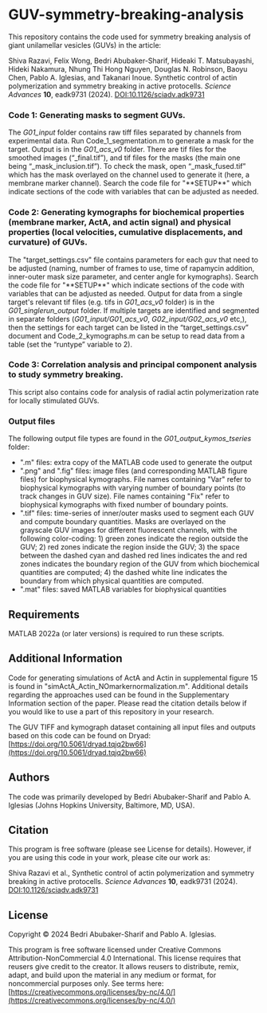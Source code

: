 # GUV-symmetry-breaking-analysis
This repository contains the code used for symmetry breaking analysis of giant unilamellar vesicles (GUVs) in the article: 

Shiva Razavi, Felix Wong, Bedri Abubaker-Sharif, Hideaki T. Matsubayashi, Hideki Nakamura, Nhung Thi Hong Nguyen, Douglas N. Robinson, Baoyu Chen, Pablo A. Iglesias, and Takanari Inoue. Synthetic control of actin polymerization and symmetry breaking in active protocells. _Science Advances_ **10**, eadk9731 (2024). [DOI:10.1126/sciadv.adk9731](https://doi.org/10.1126/sciadv.adk9731)

### Code 1: Generating masks to segment GUVs. 
The _G01_input_ folder contains raw tiff files separated by channels from experimental data. Run Code_1_segmentation.m to generate a mask for the target. Output is in the _G01_acs_v0_ folder. There are tif files for the smoothed images (“_final.tif”), and tif files for the masks (the main one being “_mask_inclusion.tif”). To check the mask, open “_mask_fused.tif” which has the mask overlayed on the channel used to generate it (here, a membrane marker channel). Search the code file for "\*\*SETUP\*\*" which indicate sections of the code with variables that can be adjusted as needed. 

### Code 2: Generating kymographs for biochemical properties (membrane  marker, ActA, and actin signal) and physical properties (local velocities, cumulative displacements, and curvature) of GUVs. 
The "target_settings.csv" file contains parameters for each guv that need to be adjusted (naming, number of frames to use, time of rapamycin addition, inner-outer mask size parameter, and center angle for kymographs). Search the code file for "\*\*SETUP\*\*" which indicate sections of the code with variables that can be adjusted as needed. Output for data from a single target's relevant tif files (e.g. tifs in _G01_acs_v0_ folder) is in the _G01_singlerun_output_ folder. If multiple targets are identified and segmented in separate folders (_G01_input/G01_acs_v0_, _G02_input/G02_acs_v0_ etc,), then the settings for each target can be listed in the “target_settings.csv” document and Code_2_kymographs.m can be setup to read data from a table (set the “runtype” variable to 2).  

### Code 3: Correlation analysis and principal component analysis to study symmetry breaking. 
This script also contains code for analysis of radial actin polymerization rate for locally stimulated GUVs. 

### Output files
The following output file types are found in the _G01_output_kymos_tseries_ folder: 

- ".m" files: extra copy of the MATLAB code used to generate the output
- ".png" and ".fig" files: image files (and corresponding MATLAB figure files) for biophysical kymographs. File names containing "Var" refer to biophysical kymographs with varying number of boundary points (to track changes in GUV size). File names containing "Fix" refer to biophysical kymographs with fixed number of boundary points. 
- ".tif" files: time-series of inner/outer masks used to segment each GUV and compute boundary quantities. Masks are overlayed on the grayscale GUV images for different fluorescent channels, with the following color-coding: 1) green zones indicate the region outside the GUV; 2) red zones indicate the region inside the GUV; 3) the space between the dashed cyan and dashed red lines indicates the and red zones indicates the boundary region of the GUV from which biochemical quantities are computed; 4) the dashed white line indicates the boundary from which physical quantities are computed.
- ".mat" files: saved MATLAB variables for biophysical quantities

## Requirements
MATLAB 2022a (or later versions) is required to run these scripts. 

## Additional Information

Code for generating simulations of ActA and Actin in supplemental figure 15 is found in "simActA_Actin_NOmarkernormalization.m". Additional details regarding the approaches used can be found in the Supplementary Information section of the paper. Please read the citation details below if you would like to use a part of this repository in your research.

The GUV TIFF and kymograph dataset containing all input files and outputs based on this code can be found on Dryad: [https://doi.org/10.5061/dryad.tqjq2bw66](https://doi.org/10.5061/dryad.tqjq2bw66)

## Authors
The code was primarily developed by Bedri Abubaker-Sharif and Pablo A. Iglesias (Johns Hopkins University, Baltimore, MD, USA).

## Citation
This program is free software (please see License for details). However, if you are using this code in your work, please cite our work as:

Shiva Razavi et al., Synthetic control of actin polymerization and symmetry breaking in active protocells. _Science Advances_ **10**, eadk9731 (2024). [DOI:10.1126/sciadv.adk9731](https://doi.org/10.1126/sciadv.adk9731)

## License
Copyright © 2024 Bedri Abubaker-Sharif and Pablo A. Iglesias.

This program is free software licensed under Creative Commons Attribution-NonCommercial 4.0 International. This license requires that reusers give credit to the creator. It allows reusers to distribute, remix, adapt, and build upon the material in any medium or format, for noncommercial purposes only. See terms here: [https://creativecommons.org/licenses/by-nc/4.0/](https://creativecommons.org/licenses/by-nc/4.0/)

